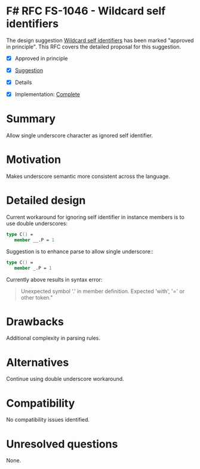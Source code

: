 # F# RFC FS-1046 - Wildcard self identifiers

The design suggestion [Wildcard self identifiers](https://github.com/fsharp/fslang-suggestions/issues/333) has been marked "approved in principle".
This RFC covers the detailed proposal for this suggestion.

* [x] Approved in principle
* [x] [Suggestion](https://github.com/fsharp/fslang-suggestions/issues/333)
* [x] Details
* [x] Implementation: [Complete](https://github.com/dotnet/fsharp/pull/6829)


# Summary
[summary]: #summary

Allow single underscore character as ignored self identifier.

# Motivation
[motivation]: #motivation

Makes underscore semantic more consistent across the language.

# Detailed design
[design]: #detailed-design

Current workaround for ignoring self identifier in instance members is to use double underscores:

```fsharp
type C() = 
   member __.P = 1
```

Suggestion is to enhance parse to allow single underscore::

```fsharp
type C() = 
   member _.P = 1
```

Currently above results in syntax error:
> Unexpected symbol '.' in member definition. Expected 'with', '=' or other token."

# Drawbacks
[drawbacks]: #drawbacks

Additional complexity in parsing rules.

# Alternatives
[alternatives]: #alternatives

Continue using double underscore workaround.

# Compatibility
[compatibility]: #compatibility

No compatibility issues identified.

# Unresolved questions
[unresolved]: #unresolved-questions

None.
